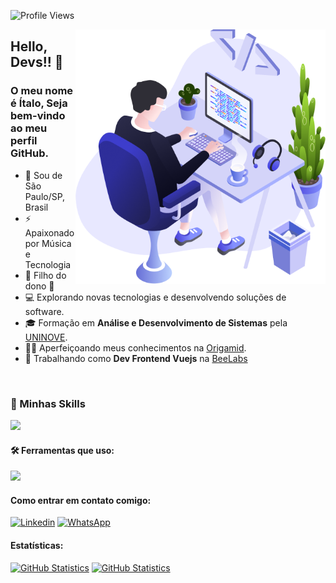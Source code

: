 ![Profile Views](http://estruyf-github.azurewebsites.net/api/VisitorHit?user=Italo-Tech&repo=Italo-Tech&countColorcountColor)

<img src="https://github.com/Italo-tech/italo-tech/blob/master/.github/images/user.png?raw=true" alt="ilustração de um computador" min-width="400px" max-width="400px" width="400px" align="right">

## Hello, Devs!! 👋
### O meu nome é <strong>Ítalo</strong>, Seja bem-vindo ao meu perfil GitHub. 

- 🔰 Sou de São Paulo/SP, Brasil
- ⚡ Apaixonado por Música e Tecnologia
- 📖 Filho do dono 🦁 
- 💻 Explorando novas tecnologias e desenvolvendo soluções de software.
- 🎓 Formação em **Análise e Desenvolvimento de Sistemas** pela <a href="https://www.uninove.br">UNINOVE</a>.
- 👨‍💻 Aperfeiçoando meus conhecimentos na <a href="https://www.origamid.com/">Origamid</a>.
- 💼 Trabalhando como **Dev Frontend Vuejs** na <a href="https://appbee.com.br">BeeLabs</a>
  
<br>

### 🚀 Minhas Skills

<p align="left">
  <a href="https://skillicons.dev">
    <img src="https://skillicons.dev/icons?i=html,css,bootstrap,js,vuejs,vite,tailwind,ts,linux,bitbucket,phpstorm,trello,ubuntu" />
  </a>
</p>

#### 🛠️ Ferramentas que uso:

<p align="left">
  <a href="https://skillicons.dev">
    <img src="https://skillicons.dev/icons?i=vscode,postman,git,github" />
  </a>
</p>

#### Como entrar em contato comigo:
[<img alt="Linkedin" src="https://img.shields.io/badge/-linkedin-%230077B5?style=for-the-badge&logo=linkedin&logoColor=white"/>](https://www.linkedin.com/in/italo-tech/)
[<img alt="WhatsApp" src="https://img.shields.io/badge/-WhatsApp-25d366?style=for-the-badge&labelColor=25d366&logo=whatsapp&logoColor=white&link="/>](https://wa.me/5588996082479)

#### Estatísticas:
[<img height="180px" alt="GitHub Statistics" src="https://github-readme-stats.vercel.app/api/top-langs/?username=Italo-Tech&layout=compact&theme=dark"/>](https://github.com/)
[<img height="180px" alt="GitHub Statistics" src="https://github-readme-stats.vercel.app/api?username=Italo-Tech&show_icons=true&theme=dark"/>](https://github.com/)





